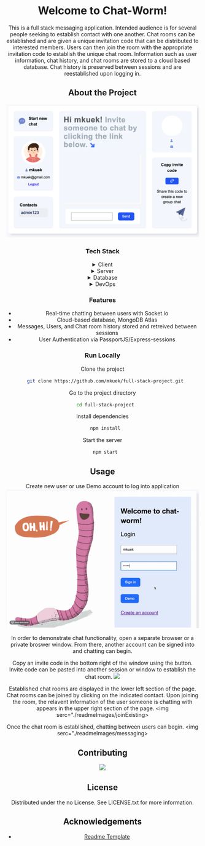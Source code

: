 <!--
Hey, thanks for using the awesome-readme-template template.
If you have any enhancements, then fork this project and create a pull request
or just open an issue with the label "enhancement".

Don't forget to give this project a star for additional support ;)
Maybe you can mention me or this repo in the acknowledgements too
-->

<!--
This README is a slimmed down version of the original one.
Removed sections:
- Screenshots
- Running Test
- Deployment
- FAQ
- Acknowledgements
-->

<div align="center">

  <h1>Welcome to Chat-Worm!</h1>
  
  <p>
    This is a full stack messaging application. Intended audience is for several people seeking to establish contact with one another. Chat rooms can be established and are given a unique invitation code that can be distributed to interested members. Users can then join the room with the appropriate invitation code to establish the unique chat room. Information such as user information, chat history, and chat rooms are stored to a cloud based database. Chat history is preserved between sessions and are reestablished upon logging in.
  </p>

<!-- About the Project -->

## About the Project

<div align="center"> 
  <img src="./readmeImages/chatworm.png" alt="screenshot" />
</div>

<!-- TechStack -->

### Tech Stack

<details>
  <summary>Client</summary>
  <ul>
    <li><a href="https://reactjs.org/">React.js</a></li>
    <li><a href="https://ejs.co/">EJS</a></li>
  </ul>
</details>

<details>
  <summary>Server</summary>
  <ul>
    <li><a href="https://www.typescriptlang.org/">Typescript</a></li>
    <li><a href="https://expressjs.com/">Express.js</a></li>
        <li><a href="https://www.passportjs.org/">PassportJS</a></li>
    <li><a href="https://axios-http.com/docs/api_intro">Axios API</a></li>
    <li><a href="https://socket.io/">SocketIO</a></li>
    <li><a href="https://nodejs.org/en/">Node JS</a></li>
  </ul>
</details>

<details>
<summary>Database</summary>
  <ul>
    <li><a href="https://www.mongodb.com/">MongoDB</a></li>
    <li><a href="https://mongoosejs.com/docs/documents.html">Mongoose JS</a></li>
  </ul>
</details>

<details>
<summary>DevOps</summary>
  <ul>
    <li><a href="https://www.heroku.com/">Heroku</a></li>
  </ul>
</details>

<!-- Features -->

### Features

- Real-time chatting between users with Socket.io
- Cloud-based database, MongoDB Atlas
- Messages, Users, and Chat room history stored and retreived between sessions
- User Authentication via PassportJS/Express-sessions
<!-- Prerequisites -->

### Run Locally

Clone the project

```bash
  git clone https://github.com/mkuek/full-stack-project.git
```

Go to the project directory

```bash
  cd full-stack-project
```

Install dependencies

```bash
  npm install
```

Start the server

```bash
  npm start
```

<!-- Usage -->

## Usage

Create new user or use Demo account to log into application
<img src="./readmeImages/login.gif"/>

In order to demonstrate chat functionality, open a separate browser or a private broswer window. From there, another account can be signed into and chatting can begin.

Copy an invite code in the bottom right of the window using the button. Invite code can be pasted into another session or window to establish the chat room.
<img src=".readmeImages/inviteCode.gif"/>

Established chat rooms are displayed in the lower left section of the page. Chat rooms can be joined by clicking on the indicated contact. Upon joining the room, the relavent information of the user someone is chatting with appears in the upper right section of the page.
<img serc="./readmeImages/joinExisting>

Once the chat room is established, chatting between users can begin.
<img serc="./readmeImages/messaging>

<!-- Contributing -->

## Contributing

<a href="https://github.com/mkuek/full-stack-project/graphs/contributors">
  <img src="https://contrib.rocks/image?repo=Louis3797/awesome-readme-template" />
</a>

<!-- Code of Conduct -->

## License

Distributed under the no License. See LICENSE.txt for more information.

<!-- Acknowledgments -->

## Acknowledgements

- [Readme Template](https://github.com/othneildrew/Best-README-Template)
